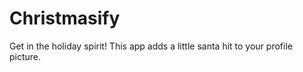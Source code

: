 # Christmasify

Get in the holiday spirit! This app adds a little santa hit to your profile picture.
